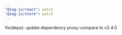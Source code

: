 ```yaml
---
"@zag-js/react": patch
"@zag-js/store": patch
---
```


fix(deps): update dependency proxy-compare to v2.4.0
